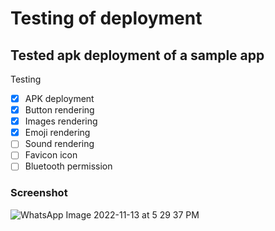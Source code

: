# Testing of deployment

## Tested apk deployment of a sample app

Testing

- [x] APK deployment
- [x] Button rendering
- [x] Images rendering
- [x] Emoji rendering
- [ ] Sound rendering
- [ ] Favicon icon
- [ ] Bluetooth permission

### Screenshot

![WhatsApp Image 2022-11-13 at 5 29 37 PM](https://user-images.githubusercontent.com/83284294/201521172-b2a27252-4ec0-4ed9-9097-c6f3ecdf112a.jpeg)
